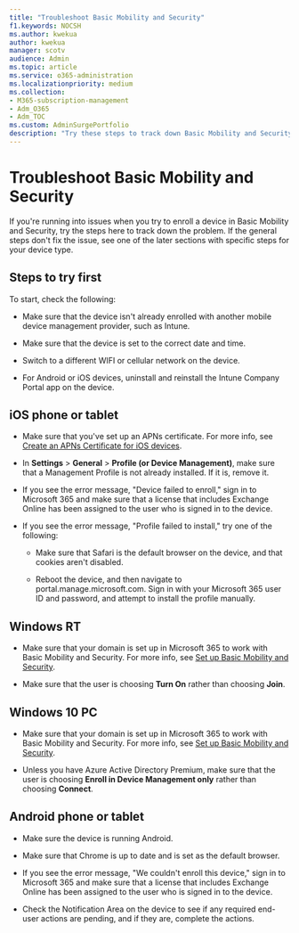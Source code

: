 ```yaml
---
title: "Troubleshoot Basic Mobility and Security"   
f1.keywords: NOCSH                
ms.author: kwekua      
author: kwekua   
manager: scotv 
audience: Admin 
ms.topic: article 
ms.service: o365-administration 
ms.localizationpriority: medium 
ms.collection:                  
- M365-subscription-management
- Adm_O365
- Adm_TOC
ms.custom: AdminSurgePortfolio
description: "Try these steps to track down Basic Mobility and Security problems"  
---
```


# Troubleshoot Basic Mobility and Security

If you're running into issues when you try to enroll a device in Basic Mobility and Security, try the steps here to track down the problem. If the general steps don't fix the issue, see one of the later sections with specific steps for your device type.

## Steps to try first

To start, check the following:

- Make sure that the device isn't already enrolled with another mobile device management provider, such as Intune.

- Make sure that the device is set to the correct date and time.

- Switch to a different WIFI or cellular network on the device.

- For Android or iOS devices, uninstall and reinstall the Intune Company Portal app on the device. 

## iOS phone or tablet

- Make sure that you've set up an APNs certificate. For more info, see [Create an APNs Certificate for iOS devices](create-an-apns-certificate-for-ios-devices.md).

- In **Settings** > **General** > **Profile (or Device Management)**, make sure that a Management Profile is not already installed. If it is, remove it.

- If you see the error message, "Device failed to enroll," sign in to Microsoft 365 and make sure that a license that includes Exchange Online has been assigned to the user who is signed in to the device.

- If you see the error message, "Profile failed to install," try one of the following:

    - Make sure that Safari is the default browser on the device, and that cookies aren't disabled.

    - Reboot the device, and then navigate to portal.manage.microsoft.com. Sign in with your Microsoft 365 user ID and password, and attempt to install the profile manually.

## Windows RT

- Make sure that your domain is set up in Microsoft 365 to work with Basic Mobility and Security. For more info, see [Set up Basic Mobility and Security](set-up.md).
    
- Make sure that the user is choosing **Turn On** rather than choosing **Join**.

## Windows 10 PC

- Make sure that your domain is set up in Microsoft 365 to work with Basic Mobility and Security. For more info, see [Set up Basic Mobility and Security](set-up.md).
    
- Unless you have Azure Active Directory Premium, make sure that the user is choosing **Enroll in Device Management only** rather than choosing **Connect**.

## Android phone or tablet

- Make sure the device is running Android.

- Make sure that Chrome is up to date and is set as the default browser.

- If you see the error message, "We couldn't enroll this device," sign in to Microsoft 365 and make sure that a license that includes Exchange Online has been assigned to the user who is signed in to the device.

- Check the Notification Area on the device to see if any required end-user actions are pending, and if they are, complete the actions.
